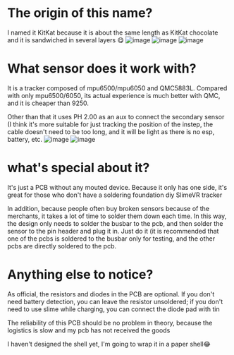 # The origin of this name?
I named it KitKat because it is about the same length as KitKat chocolate and it is sandwiched in several layers 😋
![image](https://user-images.githubusercontent.com/37788769/175882212-b99b357b-c2cd-4852-9d7b-f4d07c635b1f.png) 
![image](https://user-images.githubusercontent.com/37788769/175882220-05b0c4bf-8bfd-457a-954f-60cb350c202b.png) 
![image](https://user-images.githubusercontent.com/37788769/175882564-236074f2-4ecf-44c6-ab9f-efa88afb0e19.png)
# What sensor does it work with?
It is a tracker composed of mpu6500/mpu6050 and QMC5883L. Compared with only mpu6500/6050, its actual experience is much better with QMC, and it is cheaper than 9250. 
 
Other than that it uses PH 2.00 as an aux to connect the secondary sensor (I think it's more suitable for just tracking the position of the instep, the cable doesn't need to be too long, and it will be light as there is no esp, battery, etc. 
![image](https://user-images.githubusercontent.com/37788769/175883807-7f8cc580-c149-4da2-8f6c-92ce801b5ae9.png)
![image](https://user-images.githubusercontent.com/37788769/175883836-a7ae1109-5f86-44c5-b5be-331b3c5cd3e3.png)
 
# what's special about it?
It's just a PCB without any mouted device. Because it only has one side, it's great for those who don't have a soldering foundation diy SlimeVR tracker 
 
In addition, because people often buy broken sensors because of the merchants, it takes a lot of time to solder them down each time. In this way, the design only needs to solder the busbar to the pcb, and then solder the sensor to the pin header and plug it in. Just do it (it is recommended that one of the pcbs is soldered to the busbar only for testing, and the other pcbs are directly soldered to the pcb.
# Anything else to notice?
As official, the resistors and diodes in the PCB are optional. If you don't need battery detection, you can leave the resistor unsoldered; if you don't need to use slime while charging, you can connect the diode pad with tin
 
The reliability of this PCB should be no problem in theory, because the logistics is slow and my pcb has not received the goods 
 
I haven't designed the shell yet, I'm going to wrap it in a paper shell😂

